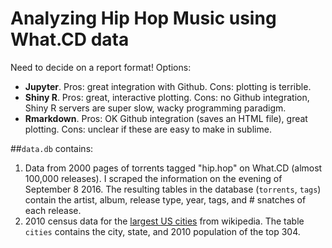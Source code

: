 # Analyzing Hip Hop Music using What.CD data

Need to decide on a report format! Options:

- **Jupyter**. Pros: great integration with Github. Cons: plotting is terrible.
- **Shiny R**. Pros: great, interactive plotting. Cons: no Github integration, Shiny R servers are super slow, wacky programming paradigm.
- **Rmarkdown**. Pros: OK Github integration (saves an HTML file), great plotting. Cons: unclear if these are easy to make in sublime.

##`data.db` contains:

1. Data from 2000 pages of torrents tagged "hip.hop" on What.CD (almost 100,000 releases). I scraped the information on the evening of September 8 2016. The resulting tables in the database (`torrents`, `tags`) contain the artist, album, release type, year, tags, and # snatches of each release.
2. 2010 census data for the [largest US cities](https://en.wikipedia.org/wiki/List_of_United_States_cities_by_population) from wikipedia. The table `cities` contains the city, state, and 2010 population of the top 304.


